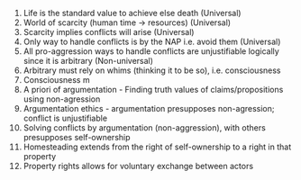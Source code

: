 1. Life is the standard value to achieve else death (Universal)
2. World of scarcity (human time -> resources) (Universal)
3. Scarcity implies conflicts will arise (Universal)
4. Only way to handle conflicts is by the NAP i.e. avoid them (Universal)
5. All pro-aggression ways to handle conflicts are unjustifiable logically since it is arbitrary (Non-universal)
6. Arbitrary must rely on whims (thinking it to be so), i.e. consciousness 
7. Consciousness m
8. A priori of argumentation - Finding truth values of claims/propositions using non-agression
9. Argumentation ethics - argumentation presupposes non-agression; conflict is unjustifiable 
10. Solving conflicts by argumentation (non-aggression), with others presupposes self-ownership
11. Homesteading extends from the right of self-ownership to a right in that property
12. Property rights allows for voluntary exchange between actors